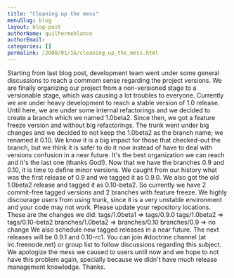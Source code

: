 ```yaml
---
title: "Cleaning up the mess"
menuSlug: blog
layout: blog-post
authorName: guilhermeblanco
authorEmail:
categories: []
permalink: /2008/01/16/cleaning_up_the_mess.html
---
```

Starting from last blog post, development team went under some general
discussions to reach a commom sense regarding the project versions. We
are finally organizing our project from a non-versioned stage to a
versionable stage, which was causing a lot troubles to everyone.
Currently we are under heavy development to reach a stable version of
1.0 release. Until here, we are under some internal refactorings and we
decided to create a branch which we named 1.0beta2. Since then, we got a
feature freeze version and without big refactorings. The trunk went
under big changes and we decided to not keep the 1.0beta2 as the branch
name; we renamed it 0.10. We know it is a big impact for those that
checked-out the branch, but we think it is safer to do it now instead of
have to deal with versions confusion in a near future. It's the best
organization we can reach and it's the last one (thanks God!). Now that
we have the branches 0.9 and 0.10, it is time to define minor versions.
We caught from our history what was the first release of 0.9 and we
tagged it as 0.9.0. We also got the old 1.0beta2 release and tagged it
as 0.10-beta2. So currently we have 2 commit-free tagged versions and 2
branches with feature freeze. We highly discourage users from using
trunk, since it is a very unstable environment and your code may not
work. Please update your repository locations. These are the changes we
did: tags/1.0beta1 =\> tags/0.9.0 tags/1.0beta2 =\> tags/0.10-beta2
branches/1.0beta2 =\> branches/0.10 branches/0.9 =\> no change We also
schedule new tagged releases in a near future. The next releases will be
0.9.1 and 0.10-rc1. You can join \#doctrine channel (at
irc.freenode.net) or group list to follow discussions regarding this
subject. We apologize the mess we caused to users until now and we hope
to not have this problem again, specially because we didn't have much
release management knowledge. Thanks.
